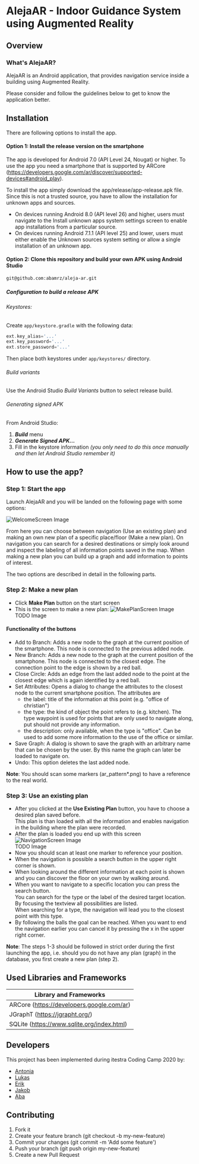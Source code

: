 # AlejaAR - Indoor Guidance System using Augmented Reality 

## Overview 

### What's AlejaAR?
AlejaAR is an Android application, that provides navigation service inside a building using Augmented Reality.

Please consider and follow the guidelines below to get to know the application better.


## Installation
There are following options to install the app.

#### Option 1: Install the release version on the smartphone
The app is developed for Android 7.0 (API Level 24, Nougat) or higher. To use the app you need a smartphone 
that is supported by ARCore (https://developers.google.com/ar/discover/supported-devices#android_play).

To install the app simply download the app/release/app-release.apk file. Since this is not a trusted source, you have to allow the installation for unknown apps and sources.
* On devices running Android 8.0 (API level 26) and higher, users must navigate to the Install unknown apps system settings screen to enable app installations from a particular source.
* On devices running Android 7.1.1 (API level 25) and lower, users must either enable the Unknown sources system setting or allow a single installation of an unknown app.

#### Option 2: Clone this repository and build your own APK using **Android Studio**

```bash
git@github.com:abamrz/aleja-ar.git
```

##### Configuration to build a release APK
###### Keystores:
Create `app/keystore.gradle` with the following data:
```gradle
ext.key_alias='...'
ext.key_password='...'
ext.store_password='...'
```
Then place both keystores under `app/keystores/` directory.


###### Build variants
Use the Android Studio *Build Variants* button to select release build.


###### Generating signed APK
From Android Studio:
1. ***Build*** menu
2. ***Generate Signed APK...***
3. Fill in the keystore information *(you only need to do this once manually and then let Android Studio remember it)*

## How to use the app? 
### Step 1: Start the app  

Launch AlejaAR and you will be landed on the following page with some options:

![WelcomeScreen Image](./welcome_screen.png)

From here you can choose between navigation (Use an existing plan) and making an own new plan of a specific place/floor (Make a new plan). 
On navigation you can search for a desired destinations or simply look around and inspect the labeling of all information points saved in the map.
When making a new plan you can build up a graph and add information to points of interest.

The two options are described in detail in the following parts.

### Step 2: Make a new plan

* Click **Make Plan** button on the start screen
* This is the screen to make a new plan:
![MakePlanScreen Image](./makeplan_screen.jpg)  
TODO Image

#### Functionality of the buttons
* Add to Branch: Adds a new node to the graph at the current position of the smartphone. This node is connected to the previous added node.
* New Branch: Adds a new node to the graph at the current position of the smartphone. This node is connected to the closest edge. The connection point to the edge is shown by a red ball.
* Close Circle: Adds an edge from the last added node to the point at the closest edge which is again identified by a red ball.
* Set Attributes: Opens a dialog to change the attributes to the closest node to the current smartphone position. The attributes are
    - the label: title of the information at this point (e.g. "office of christian")
    - the type: the kind of object the point refers to (e.g. kitchen). The type waypoint is used for points that are only used to navigate along, put should not provide any information.
    - the description: only available, when the type is "office". Can be used to add some more information to the use of the office or similar.
* Save Graph: A dialog is shown to save the graph with an arbitrary name that can be chosen by the user. By this name the graph can later be loaded to navigate on.
* Undo: This option deletes the last added node.

**Note**: You should scan some markers (ar_pattern*.png) to have a reference to the real world.

### Step 3: Use an existing plan

* After you clicked at the **Use Existing Plan** button, you have to choose a desired plan saved before.  
This plan is than loaded with all the information and enables navigation in the building where the plan were recorded.
* After the plan is loaded you end up with this screen
![NavigationScreen Image](./navigation_screen.jpg)  
TODO Image
* Now you should scan at least one marker to reference your position.
* When the navigation is possible a search button in the upper right corner is shown.
* When looking around the different information at each point is shown and you can discover the floor on your own by walking around.
* When you want to navigate to a specific location you can press the search button.  
You can search for the type or the label of the desired target location. By focusing the textview all possibilities are listed.  
When searching for a type, the navigation will lead you to the closest point with this type.
* By following the balls the goal can be reached. When you want to end the navigation earlier you can cancel it by pressing the x in the upper right corner.

**Note**: The steps 1-3 should be followed in strict order during the first launching the app, i.e. should you do not have any plan (graph) in the database, you first create a new plan (step 2).


## Used Libraries and Frameworks
Library and Frameworks                                                      |
----------------------------------------------------------------------------|
ARCore (https://developers.google.com/ar)                                   |
JGraphT (https://jgrapht.org/)                                              |
SQLite (https://www.sqlite.org/index.html)                                  |


## Developers
This project has been implemented during itestra Coding Camp 2020 by:
* [Antonia](https://github.com/antschum)
* [Lukas](https://github.com/thenxmetti)
* [Erik](https://github.com/TheStealthReporter)
* [Jakob](https://github.com/j-stoll)
* [Aba](https://github.com/abamrz) 


## Contributing

1. Fork it
2. Create your feature branch (git checkout -b my-new-feature)
3. Commit your changes (git commit -m 'Add some feature')
4. Push your branch (git push origin my-new-feature)
5. Create a new Pull Request


